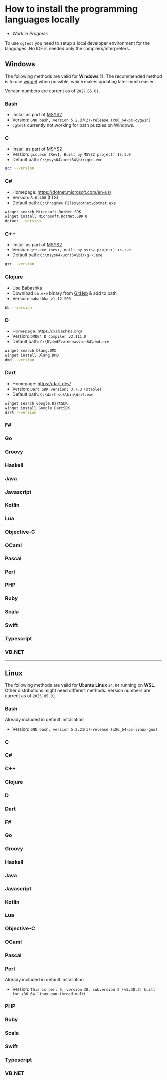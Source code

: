 # How to install the programming languages locally

* _Work in Progress_

To use `cgtest` you need to setup a local developer environment for the languages.
No IDE is needed only the compilers/interpreters.

## Windows

The following methods are valid for __Windows 11__.
The recommended method is to use
[winget](https://learn.microsoft.com/en-us/windows/package-manager/)
when possible, which makes updating later much easier.

Version numbers are current as of `2025.05.01`.

### Bash

* Install as part of [MSYS2](https://www.msys2.org/)
* Version: `GNU bash, version 5.2.37(2)-release (x86_64-pc-cygwin)`
* `cgtest` currently not working for bash puzzles on Windows.

### C

* Install as part of [MSYS2](https://www.msys2.org/)
* Version: `gcc.exe (Rev1, Built by MSYS2 project) 15.1.0`
* Default path: `C:\msys64\ucrt64\bin\gcc.exe`

```sh
gcc --version
```

### C\#

* Homepage: <https://dotnet.microsoft.com/en-us/>
* Version: `8.0.408` (LTS)
* Default path: `C:\Program Files\dotnet\dotnet.exe`

```sh
winget search Microsoft.DotNet.SDK
winget install Microsoft.DotNet.SDK.8
dotnet --version
```

### C++

* Install as part of [MSYS2](https://www.msys2.org/)
* Version: `g++.exe (Rev1, Built by MSYS2 project) 15.1.0`
* Default path: `C:\msys64\ucrt64\bin\g++.exe`

```sh
g++ --version
```

### Clojure

* Use [Babashka](https://babashka.org/)
* Download `bb.exe` binary from [GitHub](https://github.com/babashka/babashka/releases) & add to path
* Version: `babashka v1.12.200`

```sh
bb --version
```

### D

* Homepage: <https://babashka.org/>
* Version: `DMD64 D Compiler v2.111.0`
* Default path: `C:\D\dmd2\windows\bin64\dmd.exe`

```sh
winget search Dlang.DMD
winget install Dlang.DMD
dmd --version
```

### Dart

* Homepage: <https://dart.dev/>
* Version: `Dart SDK version: 3.7.3 (stable)`
* Default path: `C:\dart-sdk\bin\dart.exe`

```sh
winget search Google.DartSDK
winget install Google.DartSDK
dart --version
```

### F\#

### Go

### Groovy

### Haskell

### Java

### Javascript

### Kotlin

### Lua

### Objective-C

### OCaml

### Pascal

### Perl

### PHP

### Ruby

### Scala

### Swift

### Typescript

### VB.NET

---

## Linux

The following methods are valid for __Ubuntu Linux__ `24.04` running on __WSL__.
Other distributions might need different methods.
Version numbers are current as of `2025.05.01`.

### Bash

Already included in default installation.

* Version: `GNU bash, version 5.2.21(1)-release (x86_64-pc-linux-gnu)`

### C

### C\#

### C++

### Clojure

### D

### Dart

### F\#

### Go

### Groovy

### Haskell

### Java

### Javascript

### Kotlin

### Lua

### Objective-C

### OCaml

### Pascal

### Perl

Already included in default installation.

* Version: `This is perl 5, version 38, subversion 2 (v5.38.2) built for x86_64-linux-gnu-thread-multi`

### PHP

### Ruby

### Scala

### Swift

### Typescript

### VB.NET
